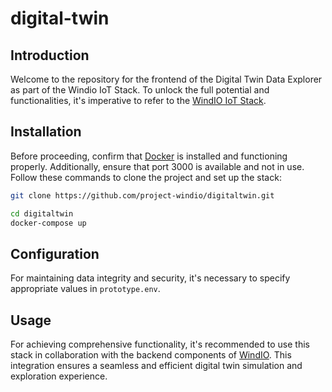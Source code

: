 # digital-twin
## Introduction
Welcome to the repository for the frontend of the Digital Twin Data Explorer as part of the Windio IoT Stack. To unlock the full potential and functionalities, it's imperative to refer to the [WindIO IoT Stack](https://github.com/project-windio/windio-iot-stack).

## Installation
Before proceeding, confirm that [Docker]() is installed and functioning properly. Additionally, ensure that port 3000 is available and not in use.
Follow these commands to clone the project and set up the stack:
``` bash
git clone https://github.com/project-windio/digitaltwin.git

cd digitaltwin
docker-compose up
```

## Configuration
For maintaining data integrity and security, it's necessary to specify appropriate values in `prototype.env`.

## Usage
For achieving comprehensive functionality, it's recommended to use this stack in collaboration with the backend components of [WindIO](https://github.com/project-windio/windio-iot-stack). This integration ensures a seamless and efficient digital twin simulation and exploration experience.